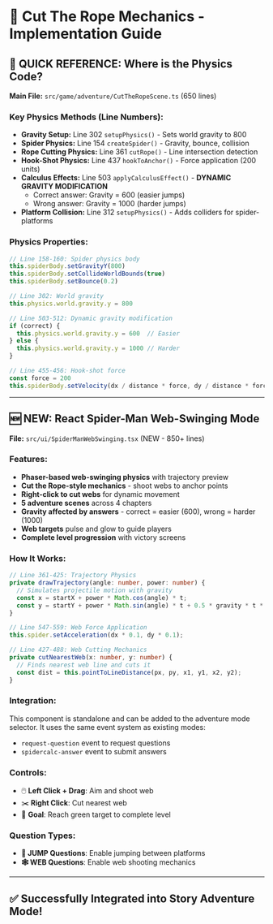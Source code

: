 # 🎣 Cut The Rope Mechanics - Implementation Guide

## 📍 QUICK REFERENCE: Where is the Physics Code?

**Main File:** `src/game/adventure/CutTheRopeScene.ts` (650 lines)

### Key Physics Methods (Line Numbers):
- **Gravity Setup:** Line 302 `setupPhysics()` - Sets world gravity to 800
- **Spider Physics:** Line 154 `createSpider()` - Gravity, bounce, collision
- **Rope Cutting Physics:** Line 361 `cutRope()` - Line intersection detection
- **Hook-Shot Physics:** Line 437 `hookToAnchor()` - Force application (200 units)
- **Calculus Effects:** Line 503 `applyCalculusEffect()` - **DYNAMIC GRAVITY MODIFICATION**
  - Correct answer: Gravity = 600 (easier jumps)
  - Wrong answer: Gravity = 1000 (harder jumps)
- **Platform Collision:** Line 312 `setupPhysics()` - Adds colliders for spider-platforms

### Physics Properties:
```typescript
// Line 158-160: Spider physics body
this.spiderBody.setGravityY(800)
this.spiderBody.setCollideWorldBounds(true)
this.spiderBody.setBounce(0.2)

// Line 302: World gravity
this.physics.world.gravity.y = 800

// Line 503-512: Dynamic gravity modification
if (correct) {
  this.physics.world.gravity.y = 600  // Easier
} else {
  this.physics.world.gravity.y = 1000 // Harder
}

// Line 455-456: Hook-shot force
const force = 200
this.spiderBody.setVelocity(dx / distance * force, dy / distance * force)
```

---

## 🆕 NEW: React Spider-Man Web-Swinging Mode

**File:** `src/ui/SpiderManWebSwinging.tsx` (NEW - 850+ lines)

### Features:
- **Phaser-based web-swinging physics** with trajectory preview
- **Cut the Rope-style mechanics** - shoot webs to anchor points
- **Right-click to cut webs** for dynamic movement
- **5 adventure scenes** across 4 chapters
- **Gravity affected by answers** - correct = easier (600), wrong = harder (1000)
- **Web targets** pulse and glow to guide players
- **Complete level progression** with victory screens

### How It Works:
```typescript
// Line 361-425: Trajectory Physics
private drawTrajectory(angle: number, power: number) {
  // Simulates projectile motion with gravity
  const x = startX + power * Math.cos(angle) * t;
  const y = startY + power * Math.sin(angle) * t + 0.5 * gravity * t * t;
}

// Line 547-559: Web Force Application
this.spider.setAcceleration(dx * 0.1, dy * 0.1);

// Line 427-488: Web Cutting Mechanics
private cutNearestWeb(x: number, y: number) {
  // Finds nearest web line and cuts it
  const dist = this.pointToLineDistance(px, py, x1, y1, x2, y2);
}
```

### Integration:
This component is standalone and can be added to the adventure mode selector. It uses the same event system as existing modes:
- `request-question` event to request questions
- `spidercalc-answer` event to submit answers

### Controls:
- 🖱️ **Left Click + Drag**: Aim and shoot web
- ✂️ **Right Click**: Cut nearest web
- 🎯 **Goal**: Reach green target to complete level

### Question Types:
- **🦘 JUMP Questions**: Enable jumping between platforms
- **🕸️ WEB Questions**: Enable web shooting mechanics

---

## ✅ Successfully Integrated into Story Adventure Mode!
